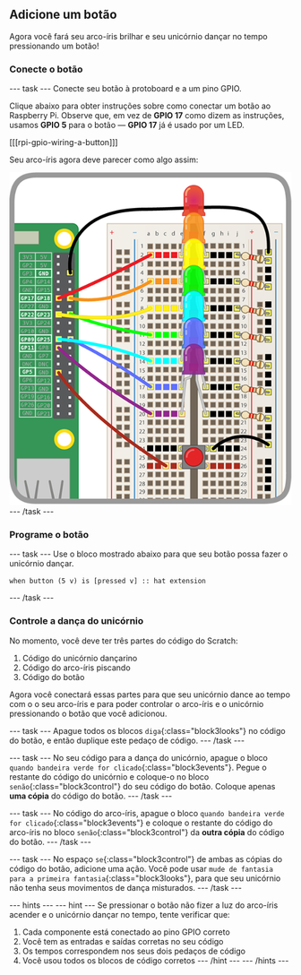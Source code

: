 ## Adicione um botão

Agora você fará seu arco-íris brilhar e seu unicórnio dançar no tempo pressionando um botão!

### Conecte o botão

--- task --- Conecte seu botão à protoboard e a um pino GPIO.

Clique abaixo para obter instruções sobre como conectar um botão ao Raspberry Pi. Observe que, em vez de **GPIO 17** como dizem as instruções, usamos **GPIO 5** para o botão — **GPIO 17** já é usado por um LED.

[[[rpi-gpio-wiring-a-button]]]

Seu arco-íris agora deve parecer como algo assim:

![Arco-íris com botão](images/rainbowbutton.png) --- /task ---

### Programe o botão

--- task --- Use o bloco mostrado abaixo para que seu botão possa fazer o unicórnio dançar.

```blocks3
when button (5 v) is [pressed v] :: hat extension
```

--- /task ---

### Controle a dança do unicórnio

No momento, você deve ter três partes do código do Scratch:

1. Código do unicórnio dançarino
2. Código do arco-íris piscando
3. Código do botão

Agora você conectará essas partes para que seu unicórnio dance ao tempo com o o seu arco-íris e para poder controlar o arco-íris e o unicórnio pressionando o botão que você adicionou.

--- task --- Apague todos os blocos `diga`{:class="block3looks"} no código do botão, e então duplique este pedaço de código. --- /task ---

--- task --- No seu código para a dança do unicórnio, apague o bloco `quando bandeira verde for clicado`{:class="block3events"}. Pegue o restante do código do unicórnio e coloque-o no bloco `senão`{:class="block3control"} do seu código do botão. Coloque apenas **uma cópia** do código do botão. --- /task ---

--- task --- No código do arco-íris, apague o bloco `quando bandeira verde for clicado`{:class="block3events"} e coloque o restante do código do arco-íris no bloco `senão`{:class="block3control"} da **outra cópia** do código do botão. --- /task ---

--- task --- No espaço `se`{:class="block3control"} de ambas as cópias do código do botão, adicione uma ação. Você pode usar `mude de fantasia para a primeira fantasia`{:class="block3looks"}, para que seu unicórnio não tenha seus movimentos de dança misturados. --- /task ---

--- hints ---
 --- hint --- Se pressionar o botão não fizer a luz do arco-íris acender e o unicórnio dançar no tempo, tente verificar que:

1. Cada componente está conectado ao pino GPIO correto
2. Você tem as entradas e saídas corretas no seu código
3. Os tempos correspondem nos seus dois pedaços de código
4. Você usou todos os blocos de código corretos
--- /hint ---
--- /hints ---